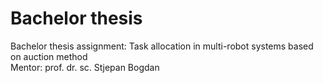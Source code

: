 # Bachelor thesis

Bachelor thesis assignment: Task allocation in multi-robot systems based on auction method                                                                               
Mentor: prof. dr. sc. Stjepan Bogdan
